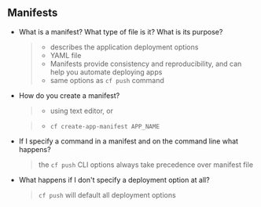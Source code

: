 ## Manifests

- What is a manifest? What type of file is it? What is its purpose?

  > - describes the application deployment options
  > - YAML file
  > - Manifests provide consistency and reproducibility, and can help you automate deploying apps
  > - same options as `cf push` command

- How do you create a manifest?

  > - using text editor, or
  
  > - `cf create-app-manifest APP_NAME`

- If I specify a command in a manifest and on the command line what happens?

  > the `cf push` CLI options always take precedence over manifest file

- What happens if I don't specify a deployment option at all?

  > `cf push` will default all deployment options
